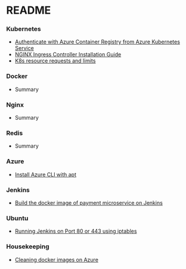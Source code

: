 ﻿# README #


### Kubernetes ###

* [Authenticate with Azure Container Registry from Azure Kubernetes Service](Kubernetes/authenticate-with-azure-container-registry-from-azure-kubernetes-service.md)
* [NGINX Ingress Controller Installation Guide](https://kubernetes.github.io/ingress-nginx/deploy/)
* [K8s resource requests and limits](Kubernetes/k8s-resource-requests-and-limits.md)

### Docker ###

* Summary

### Nginx ###

* Summary

### Redis ### 

* Summary

### Azure ###

* [Install Azure CLI with apt](https://docs.microsoft.com/en-us/cli/azure/install-azure-cli-apt?view=azure-cli-latest)

### Jenkins ###

* [Build the docker image of payment microservice on Jenkins](Jenkins/build-the-docker-image-of-payment-microservice-on-jenkins.md)

### Ubuntu ###

* [Running Jenkins on Port 80 or 443 using iptables](Ubuntu/running-jenkins-on-port-80-or-443-using-iptables.md)

### Housekeeping ###

* [Cleaning docker images on Azure](Housekeeping/docker-image-cleaning-on-azure.md)
